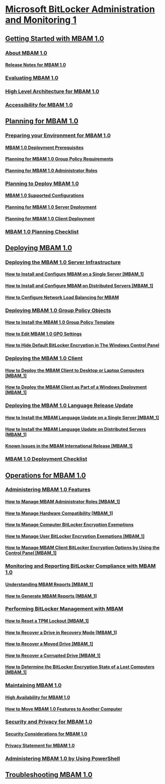 # [Microsoft BitLocker Administration and Monitoring 1](index.md)
## [Getting Started with MBAM 1.0](getting-started-with-mbam-10.md)
### [About MBAM 1.0](about-mbam-10.md)
#### [Release Notes for MBAM 1.0](release-notes-for-mbam-10.md)
### [Evaluating MBAM 1.0](evaluating-mbam-10.md)
### [High Level Architecture for MBAM 1.0](high-level-architecture-for-mbam-10.md)
### [Accessibility for MBAM 1.0](accessibility-for-mbam-10.md)
## [Planning for MBAM 1.0](planning-for-mbam-10.md)
### [Preparing your Environment for MBAM 1.0](preparing-your-environment-for-mbam-10.md)
#### [MBAM 1.0 Deployment Prerequisites](mbam-10-deployment-prerequisites.md)
#### [Planning for MBAM 1.0 Group Policy Requirements](planning-for-mbam-10-group-policy-requirements.md)
#### [Planning for MBAM 1.0 Administrator Roles](planning-for-mbam-10-administrator-roles.md)
### [Planning to Deploy MBAM 1.0](planning-to-deploy-mbam-10.md)
#### [MBAM 1.0 Supported Configurations](mbam-10-supported-configurations.md)
#### [Planning for MBAM 1.0 Server Deployment](planning-for-mbam-10-server-deployment.md)
#### [Planning for MBAM 1.0 Client Deployment](planning-for-mbam-10-client-deployment.md)
### [MBAM 1.0 Planning Checklist](mbam-10-planning-checklist.md)
## [Deploying MBAM 1.0](deploying-mbam-10.md)
### [Deploying the MBAM 1.0 Server Infrastructure](deploying-the-mbam-10-server-infrastructure.md)
#### [How to Install and Configure MBAM on a Single Server [MBAM_1]](how-to-install-and-configure-mbam-on-a-single-server-mbam-1.md)
#### [How to Install and Configure MBAM on Distributed Servers [MBAM_1]](how-to-install-and-configure-mbam-on-distributed-servers-mbam-1.md)
#### [How to Configure Network Load Balancing for MBAM](how-to-configure-network-load-balancing-for-mbam.md)
### [Deploying MBAM 1.0 Group Policy Objects](deploying-mbam-10-group-policy-objects.md)
#### [How to Install the MBAM 1.0 Group Policy Template](how-to-install-the-mbam-10-group-policy-template.md)
#### [How to Edit MBAM 1.0 GPO Settings](how-to-edit-mbam-10-gpo-settings.md)
#### [How to Hide Default BitLocker Encryption in The Windows Control Panel](how-to-hide-default-bitlocker-encryption-in-the-windows-control-panel.md)
### [Deploying the MBAM 1.0 Client](deploying-the-mbam-10-client.md)
#### [How to Deploy the MBAM Client to Desktop or Laptop Computers [MBAM_1]](how-to-deploy-the-mbam-client-to-desktop-or-laptop-computers-mbam-1.md)
#### [How to Deploy the MBAM Client as Part of a Windows Deployment [MBAM_1]](how-to-deploy-the-mbam-client-as-part-of-a-windows-deployment-mbam-1.md)
### [Deploying the MBAM 1.0 Language Release Update](deploying-the-mbam-10-language-release-update.md)
#### [How to Install the MBAM Language Update on a Single Server [MBAM_1]](how-to-install-the-mbam-language-update-on-a-single-server-mbam-1.md)
#### [How to Install the MBAM Language Update on Distributed Servers [MBAM_1]](how-to-install-the-mbam-language-update-on-distributed-servers-mbam-1.md)
#### [Known Issues in the MBAM International Release [MBAM_1]](known-issues-in-the-mbam-international-release-mbam-1.md)
### [MBAM 1.0 Deployment Checklist](mbam-10-deployment-checklist.md)
## [Operations for MBAM 1.0](operations-for-mbam-10.md)
### [Administering MBAM 1.0 Features](administering-mbam-10-features.md)
#### [How to Manage MBAM Administrator Roles [MBAM_1]](how-to-manage-mbam-administrator-roles-mbam-1.md)
#### [How to Manage Hardware Compatibility [MBAM_1]](how-to-manage-hardware-compatibility-mbam-1.md)
#### [How to Manage Computer BitLocker Encryption Exemptions](how-to-manage-computer-bitlocker-encryption-exemptions.md)
#### [How to Manage User BitLocker Encryption Exemptions [MBAM_1]](how-to-manage-user-bitlocker-encryption-exemptions-mbam-1.md)
#### [How to Manage MBAM Client BitLocker Encryption Options by Using the Control Panel [MBAM_1]](how-to-manage-mbam-client-bitlocker-encryption-options-by-using-the-control-panel-mbam-1.md)
### [Monitoring and Reporting BitLocker Compliance with MBAM 1.0](monitoring-and-reporting-bitlocker-compliance-with-mbam-10.md)
#### [Understanding MBAM Reports [MBAM_1]](understanding-mbam-reports-mbam-1.md)
#### [How to Generate MBAM Reports [MBAM_1]](how-to-generate-mbam-reports-mbam-1.md)
### [Performing BitLocker Management with MBAM](performing-bitlocker-management-with-mbam.md)
#### [How to Reset a TPM Lockout [MBAM_1]](how-to-reset-a-tpm-lockout-mbam-1.md)
#### [How to Recover a Drive in Recovery Mode [MBAM_1]](how-to-recover-a-drive-in-recovery-mode-mbam-1.md)
#### [How to Recover a Moved Drive [MBAM_1]](how-to-recover-a-moved-drive-mbam-1.md)
#### [How to Recover a Corrupted Drive [MBAM_1]](how-to-recover-a-corrupted-drive-mbam-1.md)
#### [How to Determine the BitLocker Encryption State of a Lost Computers [MBAM_1]](how-to-determine-the-bitlocker-encryption-state-of-a-lost-computers-mbam-1.md)
### [Maintaining MBAM 1.0](maintaining-mbam-10.md)
#### [High Availability for MBAM 1.0](high-availability-for-mbam-10.md)
#### [How to Move MBAM 1.0 Features to Another Computer](how-to-move-mbam-10-features-to-another-computer.md)
### [Security and Privacy for MBAM 1.0](security-and-privacy-for-mbam-10.md)
#### [Security Considerations for MBAM 1.0](security-considerations-for-mbam-10.md)
#### [Privacy Statement for MBAM 1.0](privacy-statement-for-mbam-10.md)
### [Administering MBAM 1.0 by Using PowerShell](administering-mbam-10-by-using-powershell.md)
## [Troubleshooting MBAM 1.0](troubleshooting-mbam-10.md)

